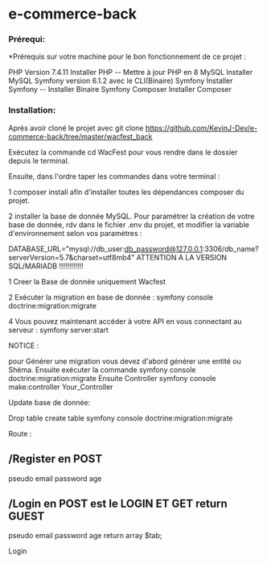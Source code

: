 # e-commerce-back

<h3>Prérequi:</h3>

*Prérequis sur votre machine pour le bon fonctionnement de ce projet :

PHP Version 7.4.11 Installer PHP -- Mettre à jour PHP en 8
MySQL Installer MySQL 
Symfony version 6.1.2 avec le CLI(Binaire) Symfony Installer Symfony -- Installer Binaire Symfony
Composer Installer Composer

<h3>Installation:</h3>

Après avoir cloné le projet avec git clone https://github.com/KevinJ-Dev/e-commerce-back/tree/master/wacfest_back

Exécutez la commande cd WacFest pour vous rendre dans le dossier depuis le terminal.

Ensuite, dans l'ordre taper les commandes dans votre terminal :

1 composer install afin d'installer toutes les dépendances composer du projet.

2 installer la base de donnée MySQL. Pour paramétrer la création de votre base de donnée, rdv dans le fichier .env du projet, et modifier la variable d'environnement selon vos paramètres :

DATABASE_URL="mysql://db_user:db_password@127.0.0.1:3306/db_name?serverVersion=5.7&charset=utf8mb4" ATTENTION A LA VERSION SQL/MARIADB !!!!!!!!!!!!

1 Creer la Base de donnée uniquement Wacfest

2 Exécuter la migration en base de donnée : symfony console doctrine:migration:migrate

4 Vous pouvez maintenant accéder à votre API en vous connectant au serveur : symfony server:start



NOTICE :

pour Générer une migration vous devez d'abord générer une entité ou Shéma.
Ensuite exécuter la commande symfony console doctrine:migration:migrate
Ensuite Controller symfony console make:controller Your_Controller



Update base de donnée: 

Drop table create table 
symfony console doctrine:migration:migrate
 


Route : 

/Register en POST 
------------------
pseudo
email
password
age



/Login en POST est le LOGIN ET GET return GUEST
------------------  
pseudo
email
password
age
return array $tab;


Login
